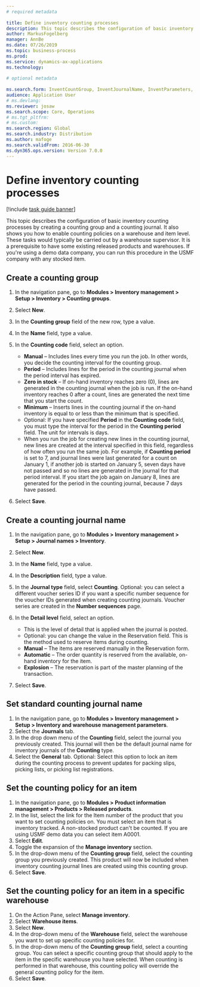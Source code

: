 ```yaml
--- 
# required metadata 
 
title: Define inventory counting processes
description: This topic describes the configuration of basic inventory counting processes by creating a counting group and a counting journal. 
author: MarkusFogelberg
manager: AnnBe 
ms.date: 07/26/2019
ms.topic: business-process 
ms.prod:  
ms.service: dynamics-ax-applications 
ms.technology:  
 
# optional metadata 
 
ms.search.form: InventCountGroup, InventJournalName, InventParameters, EcoResProductDetailsExtended, InventItemLocation, InventLocationIdLookup   
audience: Application User 
# ms.devlang:  
ms.reviewer: josaw
ms.search.scope: Core, Operations 
# ms.tgt_pltfrm:  
# ms.custom:  
ms.search.region: Global
ms.search.industry: Distribution
ms.author: mafoge
ms.search.validFrom: 2016-06-30 
ms.dyn365.ops.version: Version 7.0.0 
---
```

# Define inventory counting processes

[!include [task guide banner](../../includes/task-guide-banner.md)]

This topic describes the configuration of basic inventory counting processes by creating a counting group and a counting journal. It also shows you how to enable counting policies on a warehouse and item level. These tasks would typically be carried out by a warehouse supervisor. It is a prerequisite to have some existing released products and warehouses. If you're using a demo data company, you can run this procedure in the USMF company with any stocked item.


## Create a counting group
1. In the navigation pane, go to **Modules > Inventory management > Setup > Inventory > Counting groups**.
2. Select **New**.
3. In the **Counting group** field of the new row, type a value.
4. In the **Name** field, type a value.
5. In the **Counting code** field, select an option.

    - **Manual** – Includes lines every time you run the job. In other words, you decide the counting interval for the counting group.  
    - **Period** – Includes lines for the period in the counting journal when the period interval has expired.  
    - **Zero in stock** – If on-hand inventory reaches zero (0), lines are generated in the counting journal when the job is run. If the on-hand inventory reaches 0 after a count, lines are generated the next time that you start the count.  
    - **Minimum** – Inserts lines in the counting journal if the on-hand inventory is equal to or less than the minimum that is specified.  
    - Optional: If you have specified **Period** in the **Counting code** field, you must type the interval for the period in the **Counting period** field. The unit for intervals is days.  
    - When you run the job for creating new lines in the counting journal, new lines are created at the interval specified in this field, regardless of how often you run the same job. For example, if **Counting period** is set to 7, and journal lines were last generated for a count on January 1, if another job is started on January 5, seven days have not passed and so no lines are generated in the journal for that period interval. If you start the job again on January 8, lines are generated for the period in the counting journal, because 7 days have passed.  

6. Select **Save**.

## Create a counting journal name
1. In the navigation pane, go to **Modules > Inventory management > Setup > Journal names > Inventory**.
2. Select **New**.
3. In the **Name** field, type a value.
4. In the **Description** field, type a value.
5. In the **Journal type** field, select **Counting**. Optional: you can select a different voucher series ID if you want a specific number sequence for the voucher IDs generated when creating counting journals. Voucher series are created in the **Number sequences** page.  
6. In the **Detail level** field, select an option.  

    - This is the level of detail that is applied when the journal is posted.  
    - Optional: you can change the value in the Reservation field. This is the method used to reserve items during counting.   
    - **Manual** – The items are reserved manually in the Reservation form.  
    - **Automatic** – The order quantity is reserved from the available, on-hand inventory for the item.   
    - **Explosion** – The reservation is part of the master planning of the transaction.  

7. Select **Save**.

## Set standard counting journal name
1. In the navigation pane, go to **Modules > Inventory management > Setup > Inventory and warehouse management parameters**.
2. Select the **Journals** tab.
3. In the drop down menu of the **Counting** field, select the journal you previously created. This journal will then be the default journal name for inventory journals of the **Counting** type.  
4. Select the **General** tab. Optional: Select this option to lock an item during the counting process to prevent updates for packing slips, picking lists, or picking list registrations.  

## Set the counting policy for an item
1. In the navigation pane, go to **Modules > Product information management > Products > Released products**.
2. In the list, select the link for the Item number of the product that you want to set counting policies on. You must select an item that is inventory tracked. A non-stocked product can't be counted. If you are using USMF demo data you can select item A0001.  
3. Select **Edit**.
4. Toggle the expansion of the **Manage inventory** section.
5. In the drop-down menu of the **Counting group** field, select the counting group you previously created. This product will now be included when inventory counting journal lines are created using this counting group.  
6. Select **Save**.

## Set the counting policy for an item in a specific warehouse
1. On the Action Pane, select **Manage inventory**.
2. Select **Warehouse items**.
3. Select **New**.
4. In the drop-down menu of the **Warehouse** field, select the warehouse you want to set up specific counting policies for.
5. In the drop-down menu of the **Counting group** field, select a counting group. You can select a specific counting group that should apply to the item in the specific warehouse you have selected. When counting is performed in that warehouse, this counting policy will override the general counting policy for the item.  
6. Select **Save**.

